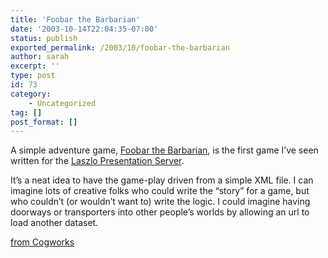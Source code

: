 ```yaml
---
title: 'Foobar the Barbarian'
date: '2003-10-14T22:04:35-07:00'
status: publish
exported_permalink: /2003/10/foobar-the-barbarian
author: sarah
excerpt: ''
type: post
id: 73
category:
    - Uncategorized
tag: []
post_format: []
---
```

A simple adventure game, [Foobar the Barbarian](http://www.mylaszlo.com/lps/whisperstorm/foobar/foobar.lzx), is the first game I’ve seen written for the [Laszlo Presentation Server](http://www.laszlosystems.com).

It’s a neat idea to have the game-play driven from a simple XML file. I can imagine lots of creative folks who could write the “story” for a game, but who couldn’t (or wouldn’t want to) write the logic. I could imagine having doorways or transporters into other people’s worlds by allowing an url to load another dataset.

[from Cogworks](http://cogworks.manilasites.com/2003/10/13)
